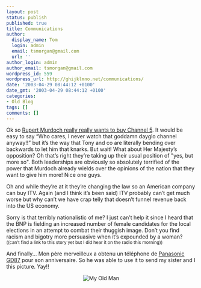```yaml
---
layout: post
status: publish
published: true
title: Communications
author:
  display_name: Tom
  login: admin
  email: tsmorgan@gmail.com
  url: ''
author_login: admin
author_email: tsmorgan@gmail.com
wordpress_id: 559
wordpress_url: http://ghijklmno.net/communications/
date: '2003-04-29 08:44:12 +0100'
date_gmt: '2003-04-29 08:44:12 +0100'
categories:
- Old Blog
tags: []
comments: []
---
```

<!-- more -->

<p>Ok so <a href="http://media.guardian.co.uk/broadcast/story/0,7493,945286,00.html">Rupert Murdoch really really wants to buy Channel 5</a>. It would be easy to say &#8220;Who cares, I never watch that goddamn dayglo channel anyway!!&#8221; but it&#8217;s the way that Tony and co are literally bending over backwards to let him that knarks. But wait! What about Her Majesty&#8217;s opposition? Oh that&#8217;s right they&#8217;re taking up their usual position of "yes, but more so". Both leaderships are obviously so absolutely terrified of the power that Murdoch already wields over the opinions of the nation that they want to give him more! Nice one guys.</p>

<p>Oh and while they&#8217;re at it they&#8217;re changing the law so an American company can buy ITV. Again (and I think it&#8217;s been said) ITV probably can&#8217;t get much worse but why can&#8217;t we have crap telly that doesn&#8217;t funnel revenue back into the US economy. </p>

<p>Sorry is that terribly nationalistic of me? I just can&#8217;t help it since I heard that the BNP is fielding an increased number of female candidates for the local elections in an attempt to combat their thuggish image. Don&#8217;t you find racism and bigotry more persuasive when it&#8217;s expounded by a woman? <small>((can&#8217;t find a link to this story yet but I did hear it on the radio this morning))</small></p>

<p class="firstpar">And finally... Mon p&egrave;re merveilleux a obtenu un t&eacute;l&eacute;phone de <a href="http://www.mobile-review.com/review/panasonic-gd87-en.shtml">Panasonic GD87</a> pour son anniversaire. So he was able to use it to send my sister and I this picture. Yay!!<center><img src="/photos/dad_at_work.jpg" border="0" alt="My Old Man"></center></p>

